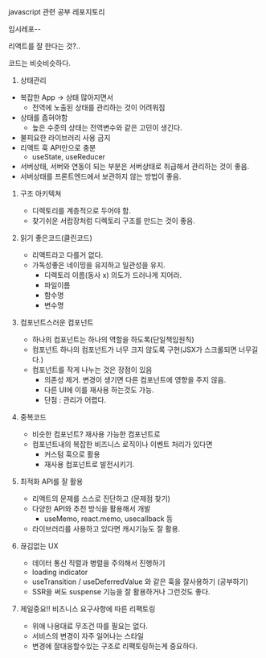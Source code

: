 javascript 관련 공부 레포지토리



임시레포--

리액트를 잘 한다는 것?..

코드는 비슷비슷하다.

1. 상태관리
- 복잡한 App → 상태 많아지면서
  - 전역에 노출된 상태를 관리하는 것이 어려워짐
- 상태를 좁혀야함
  - 높은 수준의 상태는 전역변수와 같은 고민이 생긴다.
- 불피요한 라이브러리 사용 금지
- 리액트 훅 API만으로 충분
  - useState, useReducer
- 서버상태, 서버와 연동이 되는 부분은 서버상태로 취급해서 관리하는 것이 좋음.
- 서버상태를 프론트엔드에서 보관하지 않는 방법이 좋음.
1. 구조 아키텍쳐
   
   - 디렉토리를 계층적으로 두어야 함.
   - 찾기쉬운 서랍장처럼 디렉토리 구조를 만드는 것이 좋음.

2. 읽기 좋은코드(클린코드)
   
   - 리액트라고 다를거 없다.
   - 가독성좋은 네이밍을 유지하고 일관성을 유지.
     - 디렉토리 이름(동사 x) 의도가 드러나게 지어라.
     - 파일이름
     - 함수명
     - 변수명

3. 컴포넌트스러운 컴포넌트
   
   - 하나의 컴포넌트는 하나의 역할을 하도록(단일책임원칙)
   - 컴포넌트 하나의 컴포넌트가 너무 크지 않도록 구현(JSX가 스크롤되면 너무길다.)
   - 컴포넌트를 작게 나누는 것은 장점이 있음
     - 의존성 제거. 변경이 생기면 다른 컴포넌트에 영향을 주지 않음.
     - 다른 UI에 이를 재사용 하는것도 가능.
     - 단점 : 관리가 어렵다.

4. 중복코드
   
   - 비슷한 컴포넌트? 재사용 가능한 컴포넌트로
   - 컴포넌트내의 복잡한 비즈니스 로직이나 이벤트 처리가 있다면
     - 커스텀 훅으로 활용
     - 재사용 컴포넌트로 발전시키기.

5. 최적화 API를 잘 활용
   
   - 리액트의 문제를 스스로 진단하고 (문제점 찾기)
   - 다양한 API와 추천 방식을 활용해서 개발
     - useMemo, react.memo, usecallback 등
   - 라이브러리를 사용하고 있다면 캐시기능도 잘 활용.

6. 끊김없는 UX
   
   - 데이터 통신 직렬과 병렬을 주의해서 진행하기
   - loading indicator
   - useTransition / useDeferredValue 와 같은 훅을 잘사용하기 (공부하기)
   - SSR을 써도 suspense 기능을 잘 활용하거나 그런것도 좋다.

7. 제일중요!! 비즈니스 요구사항에 따른 리팩토링
   
   - 위애 나용대료 무조건 따를 필요는 없다.
   - 서비스의 변경이 자주 일어나는 스타일
   - 변경에 잘대응할수있는 구조로 리팩토링하는게 중요하다.
